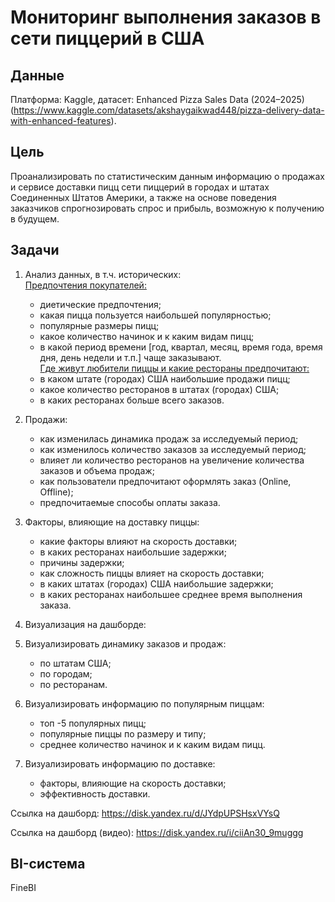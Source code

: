 # Мониторинг выполнения заказов в сети пиццерий в США


## Данные

Платформа: Kaggle, датасет: Enhanced Pizza Sales Data (2024–2025) (https://www.kaggle.com/datasets/akshaygaikwad448/pizza-delivery-data-with-enhanced-features).

## Цель

Проанализировать по статистическим данным информацию о продажах и сервисе доставки пицц сети пиццерий в городах и штатах Соединенных Штатов Америки, 
а также на основе поведения заказчиков спрогнозировать спрос и прибыль, возможную к получению в будущем.

## Задачи

1. Анализ данных, в т.ч. исторических:  
<ins>Предпочтения покупателей:</ins>  
   - диетические предпочтения;  
   - какая пицца пользуется наибольшей популярностью;  
   - популярные размеры пицц;  
   - какое количество начинок и к каким видам пицц;  
   - в какой период времени [год, квартал, месяц, время года, время дня, день недели и т.п.] чаще заказывают.  
<ins>Где живут любители пиццы и какие рестораны предпочитают:</ins>  
   - в каком штате (городах) США наибольшие продажи пицц;  
   - какое количество ресторанов в штатах (городах) США;  
   - в каких ресторанах больше всего заказов.    
  
3. Продажи:  
   * как изменилась динамика продаж за исследуемый период;  
   * как изменилось количество заказов за исследуемый период;  
   * влияет ли количество ресторанов на увеличение количества заказов и объема продаж;  
   * как пользователи предпочитают оформлять заказ (Online, Offline);  
   * предпочитаемые способы оплаты заказа.  
  
4. Факторы, влияющие на доставку пиццы:  
   * какие факторы влияют на скорость доставки;  
   * в каких ресторанах наибольшие задержки;  
   * причины задержки;  
   * как сложность пиццы влияет на скорость доставки;  
   * в каких штатах (городах) США наибольшие задержки;  
   * в каких ресторанах наибольшее среднее время выполнения заказа.   

2. Визуализация на дашборде:  
1. Визуализировать динамику заказов и продаж:  
   * по штатам США;  
   * по городам;  
   * по ресторанам.  
2. Визуализировать информацию по популярным пиццам:  
   * топ -5 популярных пицц;  
   * популярные пиццы по размеру и типу;  
   * среднее количество начинок и к каким видам пицц. 
3. Визуализировать информацию по доставке:  
   * факторы, влияющие на скорость доставки;  
   * эффективность доставки.

Ссылка на дашборд: https://disk.yandex.ru/d/JYdpUPSHsxVYsQ

Ссылка на дашборд (видео): https://disk.yandex.ru/i/ciiAn30_9muggg

## BI-система

FineBI
